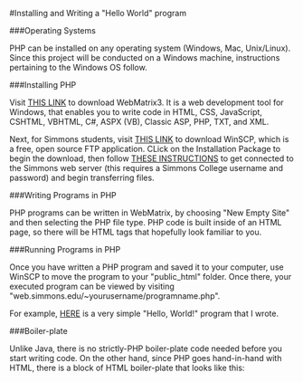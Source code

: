 #Installing and Writing a "Hello World" program

###Operating Systems

PHP can be installed on any operating system (Windows, Mac, Unix/Linux). Since this project will be conducted on a Windows machine, instructions pertaining to the Windows OS follow.

###Installing PHP

Visit <a href="https://www.microsoft.com/web/webmatrix/">THIS LINK</a> to download WebMatrix3. 
It is a web development tool for Windows, that enables you to write code in HTML, CSS, JavaScript, CSHTML, VBHTML, C#, ASPX (VB), Classic ASP, PHP, TXT, and XML. 

Next, for Simmons students, visit <a href="http://winscp.net/eng/download.php">THIS LINK</a> to download WinSCP, which is a free, open source FTP application. CLick on the Installation Package to begin the download, then follow <a href="http://web.simmons.edu/~gslislab/website/howto/PC-MAC-howto-UsingFTPandYourSimmonsWebSpace.pdf">THESE INSTRUCTIONS</a> to get connected to the Simmons web server (this requires a Simmons College username and password) and begin transferring files.

###Writing Programs in PHP

PHP programs can be written in WebMatrix, by choosing "New Empty Site" and then selecting the PHP file type. PHP code is built inside of an HTML page, so there will be HTML tags that hopefully look familiar to you. 

###Running Programs in PHP

Once you have written a PHP program and saved it to your computer, use WinSCP to move the program to your "public_html" folder. Once there, your executed program can be viewed by visiting "web.simmons.edu/~yourusername/programname.php".

For example, <a href="http://web.simmons.edu/~dacostay/PHPPage.php">HERE</a> is a very simple "Hello, World!" program that I wrote. 

###Boiler-plate 

Unlike Java, there is no strictly-PHP boiler-plate code needed before you start writing code. On the other hand, since PHP goes hand-in-hand with HTML, there is a block of HTML boiler-plate that looks like this: 
